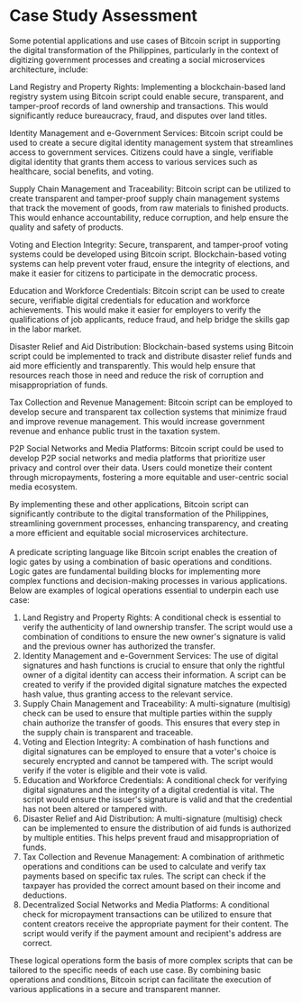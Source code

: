 # Case Study Assessment

Some potential applications and use cases of Bitcoin script in supporting the digital transformation of the Philippines, particularly in the context of digitizing government processes and creating a social microservices architecture, include:&#x20;

&#x20;&#x20;

Land Registry and Property Rights: Implementing a blockchain-based land registry system using Bitcoin script could enable secure, transparent, and tamper-proof records of land ownership and transactions. This would significantly reduce bureaucracy, fraud, and disputes over land titles.&#x20;

&#x20;&#x20;

Identity Management and e-Government Services: Bitcoin script could be used to create a secure digital identity management system that streamlines access to government services. Citizens could have a single, verifiable digital identity that grants them access to various services such as healthcare, social benefits, and voting.&#x20;

&#x20;&#x20;

Supply Chain Management and Traceability: Bitcoin script can be utilized to create transparent and tamper-proof supply chain management systems that track the movement of goods, from raw materials to finished products. This would enhance accountability, reduce corruption, and help ensure the quality and safety of products.&#x20;

&#x20;&#x20;

Voting and Election Integrity: Secure, transparent, and tamper-proof voting systems could be developed using Bitcoin script. Blockchain-based voting systems can help prevent voter fraud, ensure the integrity of elections, and make it easier for citizens to participate in the democratic process.&#x20;

&#x20;&#x20;

Education and Workforce Credentials: Bitcoin script can be used to create secure, verifiable digital credentials for education and workforce achievements. This would make it easier for employers to verify the qualifications of job applicants, reduce fraud, and help bridge the skills gap in the labor market.&#x20;

&#x20;&#x20;

Disaster Relief and Aid Distribution: Blockchain-based systems using Bitcoin script could be implemented to track and distribute disaster relief funds and aid more efficiently and transparently. This would help ensure that resources reach those in need and reduce the risk of corruption and misappropriation of funds.&#x20;

&#x20;&#x20;

Tax Collection and Revenue Management: Bitcoin script can be employed to develop secure and transparent tax collection systems that minimize fraud and improve revenue management. This would increase government revenue and enhance public trust in the taxation system.&#x20;

&#x20;&#x20;

P2P Social Networks and Media Platforms: Bitcoin script could be used to develop P2P social networks and media platforms that prioritize user privacy and control over their data. Users could monetize their content through micropayments, fostering a more equitable and user-centric social media ecosystem.&#x20;

&#x20;&#x20;

By implementing these and other applications, Bitcoin script can significantly contribute to the digital transformation of the Philippines, streamlining government processes, enhancing transparency, and creating a more efficient and equitable social microservices architecture. \
\
A predicate scripting language like Bitcoin script enables the creation of logic gates by using a combination of basic operations and conditions. Logic gates are fundamental building blocks for implementing more complex functions and decision-making processes in various applications. Below are examples of logical operations essential to underpin each use case:

1. Land Registry and Property Rights: A conditional check is essential to verify the authenticity of land ownership transfer. The script would use a combination of conditions to ensure the new owner's signature is valid and the previous owner has authorized the transfer.
2. Identity Management and e-Government Services: The use of digital signatures and hash functions is crucial to ensure that only the rightful owner of a digital identity can access their information. A script can be created to verify if the provided digital signature matches the expected hash value, thus granting access to the relevant service.
3. Supply Chain Management and Traceability: A multi-signature (multisig) check can be used to ensure that multiple parties within the supply chain authorize the transfer of goods. This ensures that every step in the supply chain is transparent and traceable.
4. Voting and Election Integrity: A combination of hash functions and digital signatures can be employed to ensure that a voter's choice is securely encrypted and cannot be tampered with. The script would verify if the voter is eligible and their vote is valid.
5. Education and Workforce Credentials: A conditional check for verifying digital signatures and the integrity of a digital credential is vital. The script would ensure the issuer's signature is valid and that the credential has not been altered or tampered with.
6. Disaster Relief and Aid Distribution: A multi-signature (multisig) check can be implemented to ensure the distribution of aid funds is authorized by multiple entities. This helps prevent fraud and misappropriation of funds.
7. Tax Collection and Revenue Management: A combination of arithmetic operations and conditions can be used to calculate and verify tax payments based on specific tax rules. The script can check if the taxpayer has provided the correct amount based on their income and deductions.
8. Decentralized Social Networks and Media Platforms: A conditional check for micropayment transactions can be utilized to ensure that content creators receive the appropriate payment for their content. The script would verify if the payment amount and recipient's address are correct.

These logical operations form the basis of more complex scripts that can be tailored to the specific needs of each use case. By combining basic operations and conditions, Bitcoin script can facilitate the execution of various applications in a secure and transparent manner.
